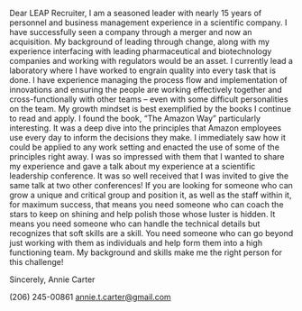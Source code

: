 Dear LEAP Recruiter,
I am a seasoned leader with nearly 15 years of personnel and business management experience in a scientific company. I have successfully seen a company through a merger and now an acquisition. My background of leading through change, along with my experience interfacing with leading pharmaceutical and biotechnology companies and working with regulators would be an asset.
I currently lead a laboratory where I have worked to engrain quality into every task that is done. I have experience managing the process flow and implementation of innovations and ensuring the people are working effectively together and cross-functionally with other teams – even with some difficult personalities on the team.
My growth mindset is best exemplified by the books I continue to read and apply. I found the book, “The Amazon Way” particularly interesting. It was a deep dive into the principles that Amazon employees use every day to inform the decisions they make. I immediately saw how it could be applied to any work setting and enacted the use of some of the principles right away. I was so impressed with them that I wanted to share my experience and gave a talk about my experience at a scientific leadership conference. It was so well received that I was invited to give the same talk at two other conferences!
If you are looking for someone who can grow a unique and critical group and position it, as well as the staff within it, for maximum success, that means you need someone who can coach the stars to keep on shining and help polish those whose luster is hidden. It means you need someone who can handle the technical details but recognizes that soft skills are a skill. You need someone who can go beyond just working with them as individuals and help form them into a high functioning team. My background and skills make me the right person for this challenge!

Sincerely,
Annie Carter

(206) 245-00861
annie.t.carter@gmail.com
